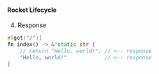 #### Rocket Lifecycle

4. Response

```rust
#[get("/")]
fn index() -> &'static str {
    // return "Hello, world!"; // <-- response
    "Hello, world!"            // <-- response
}
```


<aside class="notes">
</aside>
